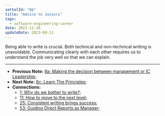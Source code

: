 ```yaml
---
zettelId: "8b"
title: "Advice to Juniors"
tags:
  - software-engineering-career
date: 2021-11-28
updateDate: 2023-09-13
---
```


Being able to write is crucial. Both technical and non-technical writing is unavoidable. Communicating clearly with each other requires us to understand the job very well so that we can explain.

---

- **Previous Note:** [8a: Making the decision between management or IC Leadership](/notes/8a/);
- **Next Note:** [8c: Learn The Principles](/notes/8c/);
- **Connections:**
  - [1: Why do we bother to write?](/notes/1/);
  - [11: How to move to the next level](/notes/11/);
  - [25: Consistent writing brings success](/notes/25/);
  - [53: Guiding Direct Reports as Manager](/notes/53/);
